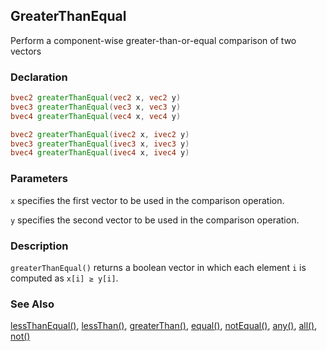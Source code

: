 ## GreaterThanEqual
Perform a component-wise greater-than-or-equal comparison of two vectors

### Declaration
```glsl
bvec2 greaterThanEqual(vec2 x, vec2 y)  
bvec3 greaterThanEqual(vec3 x, vec3 y)  
bvec4 greaterThanEqual(vec4 x, vec4 y)  

bvec2 greaterThanEqual(ivec2 x, ivec2 y)  
bvec3 greaterThanEqual(ivec3 x, ivec3 y)  
bvec4 greaterThanEqual(ivec4 x, ivec4 y)
```

### Parameters
```x``` specifies the first vector to be used in the comparison operation.

```y``` specifies the second vector to be used in the comparison operation.

### Description
```greaterThanEqual()``` returns a boolean vector in which each element ```i``` is computed as ```x[i] ≥ y[i]```.

### See Also
[lessThanEqual()](index.html#lessThanEqual.md), [lessThan()](index.html#lessThan.md), [greaterThan()](index.html#greaterThan.md), [equal()](index.html#equal.md), [notEqual()](index.html#notEqual.md), [any()](index.html#any.md), [all()](index.html#all.md), [not()](index.html#not.md)
